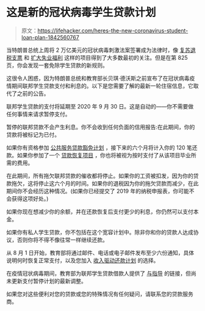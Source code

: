 # 这是新的冠状病毒学生贷款计划

> 原文：<https://lifehacker.com/heres-the-new-coronavirus-student-loan-plan-1842560767>

当特朗普总统上周将 2 万亿美元的冠状病毒刺激法案签署成为法律时，像 [复苏退税支票](https://twocents.lifehacker.com/all-your-coronavirus-relief-check-questions-answered-1842526582) 和 [扩大失业福利](https://twocents.lifehacker.com/how-unemployment-benefits-are-changing-with-the-senate-1842494496) 这样的项目得到了大多数最初的关注。但是在第 825 页，你会发现一套免除学生贷款的新规则。



这很令人困惑，因为特朗普总统和教育部长贝琪·德沃斯之前宣布了在冠状病毒疫情期间联邦学生贷款支付和利息的。以下是您需要了解的最新一轮住宿信息，它取代了之前的公告。

联邦学生贷款的支付将延期至 2020 年 9 月 30 日。这是自动的——你不需要做任何事情来请求暂停支付。

暂停的联邦贷款不会产生利息。你不会收到任何负面的信用报告:在此期间，你的贷款将被标记为已付。

如果你有资格参加 [公共服务贷款豁免计划](https://twocents.lifehacker.com/all-the-ways-you-can-get-your-student-loans-forgiven-1832647791) ，接下来的六个月将计入你的 120 笔还款。如果你参加了一个 [贷款恢复项目](https://lifehacker.com/what-to-do-if-you-default-on-your-student-loans-1828946224) ，你也将被视为按时支付了从该项目毕业所需的费用。

在此期间，所有拖欠联邦贷款的催收都将停止。如果你的工资被扣发，因为你的贷款拖欠，这将停止这六个月的时间。如果你的退税因为你的拖欠贷款而减少，在此期间你不会经历这种情况。(如果你已经提交了 2019 年的纳税申报表，你可能不会获得这项好处。)

如果你现在想减少你的余额，并在还款恢复后支付更少的利息，你仍然可以支付本金。

如果你有私人学生贷款，你不包括在这个宽容计划中。除非你和你的贷款人达成协议，否则你将不得不像往常一样继续还款。

从 8 月 1 日开始，教育部将通过邮件、电话或电子邮件发布至少六份通知，具体说明何时恢复正常支付，以及您加入 [收入驱动还款计划](https://lifehacker.com/what-to-know-about-income-driven-repayment-plans-1825175808) 的选择。

在疫情冠状病毒期间，教育部为联邦学生贷款借款人提供了 [与指导](https://studentaid.gov/announcements-events/coronavirus) 的链接，但尚未更新支付暂停计划的最新调整。

如果您对这些便利对您的贷款或您的特殊情况有任何疑问，请联系您的贷款服务商。
